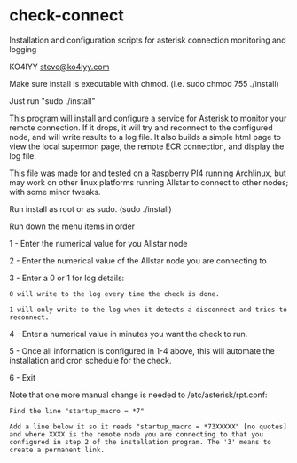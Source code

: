 # check-connect
Installation and configuration scripts for asterisk connection monitoring and logging

KO4IYY
steve@ko4iyy.com

Make sure install is executable with chmod. (i.e. sudo chmod 755 ./install)

Just run "sudo ./install"

This program will install and configure a service for Asterisk to monitor your remote connection.  If it drops, it will try and reconnect to the configured node, and will write results to a log file.  It also builds a simple html page to view the local supermon page, the remote ECR connection, and display the log file.

This file was made for and tested on a Raspberry PI4 running Archlinux, but may work on other linux platforms running Allstar to connect to other nodes; with some minor tweaks.


Run install as root or as sudo. (sudo ./install)

Run down the menu items in order

1 - Enter the numerical value for you Allstar node

2 - Enter the numerical value of the Allstar node you are connecting to

3 - Enter a 0 or 1 for log details:

	0 will write to the log every time the check is done.
	
	1 will only write to the log when it detects a disconnect and tries to reconnect.
	
4 - Enter a numerical value in minutes you want the check to run.

5 - Once all information is configured in 1-4 above, this will automate the installation and cron schedule for the check.

6 - Exit


Note that one more manual change is needed to /etc/asterisk/rpt.conf:

	Find the line "startup_macro = *7"
	
	Add a line below it so it reads "startup_macro = *73XXXXX" [no quotes] and where XXXX is the remote node you are connecting to that you configured in step 2 of the installation program. The '3' means to create a permanent link.
